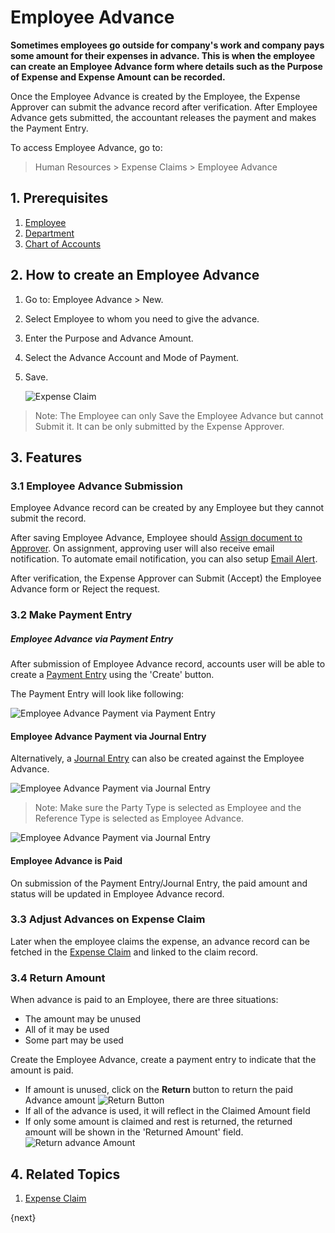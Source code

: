 <!-- add-breadcrumbs -->
# Employee Advance

**Sometimes employees go outside for company's work and company pays some amount for their expenses in advance. This is when the employee can create an Employee Advance form where details such as the Purpose of Expense and Expense Amount can be recorded.**

Once the Employee Advance is created by the Employee, the Expense Approver can submit the advance record after verification. After Employee Advance gets submitted, the accountant releases the payment and makes the Payment Entry.

To access Employee Advance, go to:

> Human Resources > Expense Claims > Employee Advance

## 1. Prerequisites

1. [Employee](/docs/v12/user/manual/en/human-resources/employee)
1. [Department](/docs/v12/user/manual/en/human-resources/department)
1. [Chart of Accounts](/docs/v12/user/manual/en/accounts/chart-of-accounts)

## 2. How to create an Employee Advance
1. Go to: Employee Advance > New.
1. Select Employee to whom you need to give the advance.
1. Enter the Purpose and Advance Amount.
1. Select the Advance Account and Mode of Payment.
1. Save.

    <img class="screenshot" alt="Expense Claim" src="{{docs_base_url}}/v12/assets/img/human-resources/employee-advance.png">

> Note: The Employee can only Save the Employee Advance but cannot Submit it. It can be only submitted by the Expense Approver.

## 3. Features

### 3.1 Employee Advance Submission

Employee Advance record can be created by any Employee but they cannot submit the record.

After saving Employee Advance, Employee should [Assign document to Approver](/docs/v12/user/manual/en/using-erpnext/assignment). On assignment, approving user will also receive email notification. To automate email notification, you can also setup [Email Alert](/docs/v12/user/manual/en/setting-up/notifications.html).

After verification, the Expense Approver can Submit (Accept) the Employee Advance form or Reject the request.

### 3.2 Make Payment Entry

##### Employee Advance via Payment Entry
After submission of Employee Advance record, accounts user will be able to create a [Payment Entry](/docs/v12/user/manual/en/accounts/payment-entry) using the 'Create' button.

The Payment Entry will look like following:

<img class="screenshot" alt="Employee Advance Payment via Payment Entry" src="{{docs_base_url}}/v12/assets/img/human-resources/employee-advance-payment-entry.png">

#### Employee Advance Payment via Journal Entry
Alternatively, a [Journal Entry](/docs/v12/user/manual/en/accounts/journal-entry) can also be created against the Employee Advance.


<img class="screenshot" alt="Employee Advance Payment via Journal Entry" src="{{docs_base_url}}/v12/assets/img/human-resources/employee-advance-journal-entry1.png">

> Note: Make sure the Party Type is selected as Employee and the Reference Type is selected as Employee
Advance.

<img class="screenshot" alt="Employee Advance Payment via Journal Entry" src="{{docs_base_url}}/v12/assets/img/human-resources/employee-advance-journal-entry2.png">

#### Employee Advance is Paid
On submission of the Payment Entry/Journal Entry, the paid amount and status will be updated in Employee Advance record.

### 3.3 Adjust Advances on Expense Claim

Later when the employee claims the expense, an advance record can be fetched in the [Expense Claim](/docs/v12/user/manual/en/human-resources/expense-claim) and linked to the claim record.


### 3.4 Return Amount
When advance is paid to an Employee, there are three situations:

* The amount may be unused
* All of it may be used
* Some part may be used


Create the Employee Advance, create a payment entry to indicate that the amount is paid.

* If amount is unused, click on the **Return** button to return the paid Advance amount
    ![Return Button](/docs/v12/assets/img/human-resources/advance-return-button.png)
* If all of the advance is used, it will reflect in the Claimed Amount field
* If only some amount is claimed and rest is returned, the returned amount will be shown in the 'Returned Amount' field.
    ![Return advance Amount](/docs/v12/assets/img/human-resources/advance-returned-amount.png)

## 4. Related Topics

1. [Expense Claim](/docs/v12/user/manual/en/human-resources/expense-claim)



{next}
